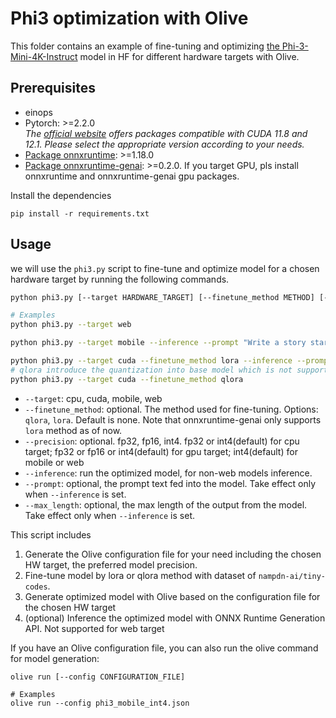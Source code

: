 # Phi3 optimization with Olive
This folder contains an example of fine-tuning and optimizing [the Phi-3-Mini-4K-Instruct](https://huggingface.co/microsoft/Phi-3-mini-4k-instruct) model in HF for different hardware targets with Olive.


## Prerequisites
* einops
* Pytorch: >=2.2.0 \
  _The [official website](https://pytorch.org/) offers packages compatible with CUDA 11.8 and 12.1. Please select the appropriate version according to your needs._
* [Package onnxruntime](https://onnxruntime.ai/docs/install/#inference-install-table-for-all-languages): >=1.18.0
* [Package onnxruntime-genai](https://github.com/microsoft/onnxruntime-genai): >=0.2.0. If you target GPU, pls install onnxruntime and onnxruntime-genai gpu packages.

Install the dependencies
```
pip install -r requirements.txt
```

## Usage
we will use the `phi3.py` script to fine-tune and optimize model for a chosen hardware target by running the following commands.

```sh
python phi3.py [--target HARDWARE_TARGET] [--finetune_method METHOD] [--precision DATA_TYPE] [--inference] [--prompt PROMPT] [--max_length LENGTH]

# Examples
python phi3.py --target web

python phi3.py --target mobile --inference --prompt "Write a story starting with once upon a time" --max_length 200

python phi3.py --target cuda --finetune_method lora --inference --prompt "Write a story starting with once upon a time" --max_length 200
# qlora introduce the quantization into base model which is not supported by onnxruntime-genai as of now!
python phi3.py --target cuda --finetune_method qlora
```

- `--target`: cpu, cuda, mobile, web
- `--finetune_method`: optional. The method used for fine-tuning. Options: `qlora`, `lora`. Default is none. Note that onnxruntime-genai only supports `lora` method as of now.
- `--precision`: optional. fp32, fp16, int4. fp32 or int4(default) for cpu target; fp32 or fp16 or int4(default) for gpu target; int4(default) for mobile or web
- `--inference`: run the optimized model, for non-web models inference.
- `--prompt`: optional, the prompt text fed into the model. Take effect only when `--inference` is set.
- `--max_length`: optional, the max length of the output from the model. Take effect only when `--inference` is set.


This script includes
1. Generate the Olive configuration file for your need including the chosen HW target, the preferred model precision.
2. Fine-tune model by lora or qlora method with dataset of `nampdn-ai/tiny-codes`.
3. Generate optimized model with Olive based on the configuration file for the chosen HW target
4. (optional) Inference the optimized model with ONNX Runtime Generation API. Not supported for web target


If you have an Olive configuration file, you can also run the olive command for model generation:
```
olive run [--config CONFIGURATION_FILE]

# Examples
olive run --config phi3_mobile_int4.json
```
